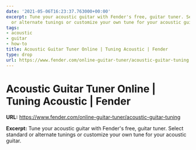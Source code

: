 ```yaml
---
date: '2021-05-06T16:23:37.763000+00:00'
excerpt: Tune your acoustic guitar with Fender's free, guitar tuner. Select standard
  or alternate tunings or customize your own tune for your acoustic guitar.
tags:
- acoustic
- guitar
- how-to
title: Acoustic Guitar Tuner Online | Tuning Acoustic | Fender
type: drop
url: https://www.fender.com/online-guitar-tuner/acoustic-guitar-tuning
---
```


# Acoustic Guitar Tuner Online | Tuning Acoustic | Fender

**URL:** https://www.fender.com/online-guitar-tuner/acoustic-guitar-tuning

**Excerpt:** Tune your acoustic guitar with Fender's free, guitar tuner. Select standard or alternate tunings or customize your own tune for your acoustic guitar.
